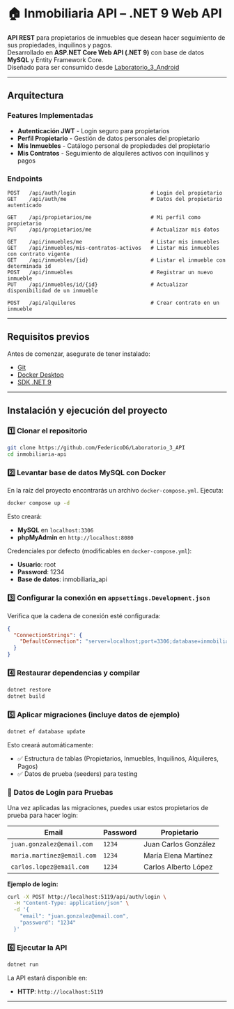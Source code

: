 # 🏠 Inmobiliaria API – .NET 9 Web API

**API REST** para propietarios de inmuebles que desean hacer seguimiento de sus propiedades, inquilinos y pagos.  
Desarrollado en **ASP.NET Core Web API (.NET 9)** con base de datos **MySQL** y Entity Framework Core.  
Diseñado para ser consumido desde [Laboratorio_3_Android](https://github.com/FedericoDG/Laboratorio_3_Android)

---

## Arquitectura

### Features Implementadas

- **Autenticación JWT** - Login seguro para propietarios
- **Perfil Propietario** - Gestión de datos personales del propietario
- **Mis Inmuebles** - Catálogo personal de propiedades del propietario
- **Mis Contratos** - Seguimiento de alquileres activos con inquilinos y pagos

### Endpoints

```
POST   /api/auth/login                        # Login del propietario
GET    /api/auth/me                           # Datos del propietario autenticado

GET    /api/propietarios/me                   # Mi perfil como propietario
PUT    /api/propietarios/me                   # Actualizar mis datos

GET    /api/inmuebles/me                      # Listar mis inmuebles
GET    /api/inmuebles/mis-contratos-activos   # Listar mis inmuebles con contrato vigente
GET    /api/inmuebles/{id}                    # Listar el inmueble con determinada id
POST   /api/inmuebles                         # Registrar un nuevo inmueble
PUT    /api/inmuebles/id/{id}                 # Actualizar disponibilidad de un inmueble

POST   /api/alquileres                        # Crear contrato en un inmueble
```

---

## Requisitos previos

Antes de comenzar, asegurate de tener instalado:

- [Git](https://git-scm.com/)
- [Docker Desktop](https://www.docker.com/products/docker-desktop/)
- [SDK .NET 9](https://dotnet.microsoft.com/en-us/download/dotnet/9.0)

---

## Instalación y ejecución del proyecto

### 1️⃣ Clonar el repositorio

```bash
git clone https://github.com/FedericoDG/Laboratorio_3_API
cd inmobiliaria-api
```

### 2️⃣ Levantar base de datos MySQL con Docker

En la raíz del proyecto encontrarás un archivo `docker-compose.yml`.
Ejecuta:

```bash
docker compose up -d
```

Esto creará:

- **MySQL** en `localhost:3306`
- **phpMyAdmin** en `http://localhost:8080`

Credenciales por defecto (modificables en `docker-compose.yml`):

- **Usuario**: root
- **Password**: 1234
- **Base de datos**: inmobiliaria_api

### 3️⃣ Configurar la conexión en `appsettings.Development.json`

Verifica que la cadena de conexión esté configurada:

```json
{
  "ConnectionStrings": {
    "DefaultConnection": "server=localhost;port=3306;database=inmobiliaria_api;user=root;password=1234"
  }
}
```

### 4️⃣ Restaurar dependencias y compilar

```bash
dotnet restore
dotnet build
```

### 5️⃣ Aplicar migraciones (incluye datos de ejemplo)

```bash
dotnet ef database update
```

Esto creará automáticamente:

- ✅ Estructura de tablas (Propietarios, Inmuebles, Inquilinos, Alquileres, Pagos)
- ✅ Datos de prueba (seeders) para testing

### 👤 Datos de Login para Pruebas

Una vez aplicadas las migraciones, puedes usar estos propietarios de prueba para hacer login:

| Email                      | Password | Propietario          |
| -------------------------- | -------- | -------------------- |
| `juan.gonzalez@email.com`  | `1234`   | Juan Carlos González |
| `maria.martinez@email.com` | `1234`   | María Elena Martínez |
| `carlos.lopez@email.com`   | `1234`   | Carlos Alberto López |

**Ejemplo de login:**

```bash
curl -X POST http://localhost:5119/api/auth/login \
  -H "Content-Type: application/json" \
  -d '{
    "email": "juan.gonzalez@email.com",
    "password": "1234"
  }'
```

### 6️⃣ Ejecutar la API

```bash
dotnet run
```

La API estará disponible en:

- **HTTP**: `http://localhost:5119`

---
